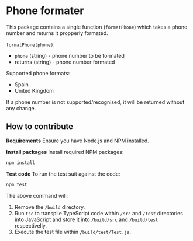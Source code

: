 # Phone formater

This package contains a single function (`formatPhone`) which takes a phone number and returns it propperly formated.

`formatPhone(phone)`:
* `phone` (string) - phone number to be formated
* returns (string) - phone number formated

Supported phone formats:
* Spain
* United Kingdom

If a phone number is not supported/recognised, it will be returned without any change.

## How to contribute

**Requirements**
Ensure you have Node.js and NPM installed.

**Install packages**
Install required NPM packages:
```bash
npm install
```

**Test code**
To run the test suit against the code:
```bash
npm test
```
The above command will:
1. Remove the `/build` directory.
2. Run `tsc` to transpile TypeScript code within `/src` and `/test` directories into JavaScript and store it into `/build/src` and `/build/test` respectivelly.
3. Execute the test file within `/build/test/Test.js`.